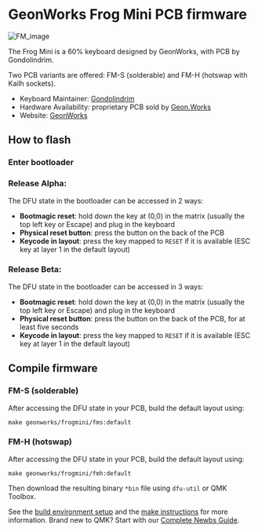 # GeonWorks Frog Mini PCB firmware

![FM_image](https://i.imgur.com/mhCsc6Mh.jpg)

The Frog Mini is a 60% keyboard designed by GeonWorks, with PCB by Gondolindrim.

Two PCB variants are offered: FM-S (solderable) and FM-H (hotswap with Kailh sockets).

* Keyboard Maintainer: [Gondolindrim](https://github.com/gondolindrim)
* Hardware Availability: proprietary PCB sold by [Geon.Works](https://geon.works/)
* Website: [GeonWorks](https://geon.works/pages/frog-mini)

## How to flash

### Enter bootloader

### Release Alpha:

The DFU state in the bootloader can be accessed in 2 ways:

* **Bootmagic reset**: hold down the key at (0,0) in the matrix (usually the top left key or Escape) and plug in the keyboard
* **Physical reset button**: press the button on the back of the PCB
* **Keycode in layout**: press the key mapped to `RESET` if it is available (ESC key at layer 1 in the default layout)

### Release Beta:

The DFU state in the bootloader can be accessed in 3 ways:

* **Bootmagic reset**: hold down the key at (0,0) in the matrix (usually the top left key or Escape) and plug in the keyboard
* **Physical reset button**: press the button on the back of the PCB, for at least five seconds
* **Keycode in layout**: press the key mapped to `RESET` if it is available (ESC key at layer 1 in the default layout)

## Compile firmware

### FM-S (solderable)

After accessing the DFU state in your PCB, build the default layout using:

    make geonworks/frogmini/fms:default

### FM-H (hotswap)

After accessing the DFU state in your PCB, build the default layout using:

    make geonworks/frogmini/fmh:default

Then download the resulting binary `*bin` file using `dfu-util` or QMK Toolbox.

See the [build environment setup](https://docs.qmk.fm/#/getting_started_build_tools) and the [make instructions](https://docs.qmk.fm/#/getting_started_make_guide) for more information. Brand new to QMK? Start with our [Complete Newbs Guide](https://docs.qmk.fm/#/newbs).

